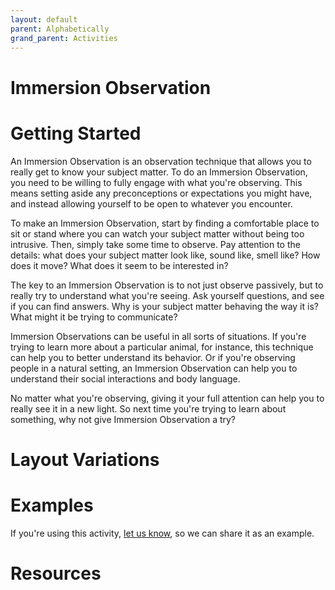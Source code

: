 ```yaml
---
layout: default
parent: Alphabetically
grand_parent: Activities
---
```


# Immersion Observation

# Getting Started

An Immersion Observation is an observation technique that allows you to really get to know your subject matter. To do an Immersion Observation, you need to be willing to fully engage with what you're observing. This means setting aside any preconceptions or expectations you might have, and instead allowing yourself to be open to whatever you encounter.

To make an Immersion Observation, start by finding a comfortable place to sit or stand where you can watch your subject matter without being too intrusive. Then, simply take some time to observe. Pay attention to the details: what does your subject matter look like, sound like, smell like? How does it move? What does it seem to be interested in?

The key to an Immersion Observation is to not just observe passively, but to really try to understand what you're seeing. Ask yourself questions, and see if you can find answers. Why is your subject matter behaving the way it is? What might it be trying to communicate?

Immersion Observations can be useful in all sorts of situations. If you're trying to learn more about a particular animal, for instance, this technique can help you to better understand its behavior. Or if you're observing people in a natural setting, an Immersion Observation can help you to understand their social interactions and body language.

No matter what you're observing, giving it your full attention can help you to really see it in a new light. So next time you're trying to learn about something, why not give Immersion Observation a try?

# Layout Variations

# Examples
If you're using this activity, [let us know](https://github.com/Standards-and-Practices/structured-rapid-development/issues/new?assignees=&labels=documentation&template=example-submission.md&title=Example+of+%5Byour+pattern+here%5D), so we can share it as an example.

# Resources